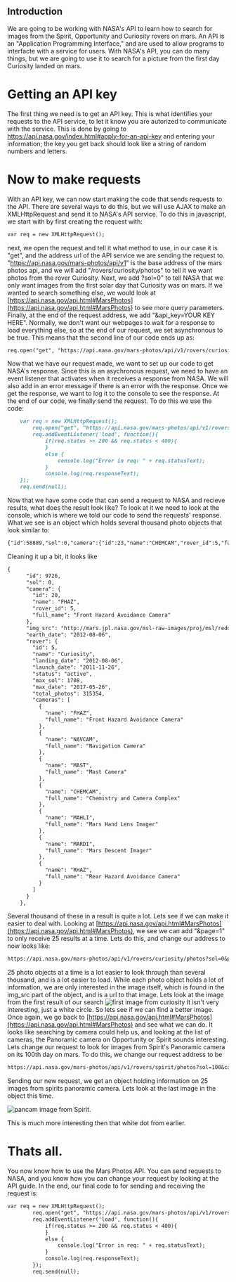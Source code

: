 
## Introduction

We are going to be working with NASA's API to learn how to search for images from the Spirit, Opportunity and Curiosity rovers on mars.  An API is an "Application Programming Interface," and are used to allow programs to interfacte with a service for users.  With NASA's API, you can do many things, but we are going to use it to search for a picture from the first day Curiosity landed on mars.



# Getting an API key

The first thing we need is to get an API key.  This is what identifies your requests to the API service, to let it know you are autorized to communicate with the service.  This is done by going to https://api.nasa.gov/index.html#apply-for-an-api-key and entering your information; the key you get back should look like a string of random numbers and letters.

# Now to make requests

With an API key, we can now start making the code that sends requests to the API.  There are several ways to do this, but we will use AJAX to make an XMLHttpRequest and send it to NASA's API service.  To do this in javascript, we start with by first creating the request with:
```markdown
var req = new XMLHttpRequest();
```

next, we open the request and tell it what method to use, in our case it is "get", and the address url of the API service we are sending the request to.  "https://api.nasa.gov/mars-photos/api/v1" is the base address of the mars photos api, and we will add "/rovers/curiosity/photos" to tell it we want photos from the rover Curiosity.  Next, we add ?sol=0" to tell NASA that we only want images from the first solar day that Curiosity was on mars.  If we wanted to search something else, we would look at [https://api.nasa.gov/api.html#MarsPhotos](https://api.nasa.gov/api.html#MarsPhotos) to see more query parameters.  Finally, at the end of the request address, we add "&api_key=YOUR KEY HERE".  Normally, we don't want our webpages to wait for a response to load everything else, so at the end of our request, we set asynchronous to be true.  This means that the second line of our code ends up as:
```markdown
req.open("get", "https://api.nasa.gov/mars-photos/api/v1/rovers/curiosity/photos?sol=0&api_key=3z5eaPz4uM9hTQVUmHUgA0HSYeRrmBWv2SvGBVbE", true);
```

Now that we have our request made, we want to set up our code to get NASA's response. Since this is an asychronous request, we need to have an event listener that activates when it receives a response from NASA.  We will also add in an error message if there is an error with the response. Once we get the response, we want to log it to the console to see the response.  At the end of our code, we finally send the request. To do this we use the code:
```markdown
	var req = new XMLHttpRequest();
		req.open("get", "https://api.nasa.gov/mars-photos/api/v1/rovers/curiosity/photos?sol=0&api_key=3z5eaPz4uM9hTQVUmHUgA0HSYeRrmBWv2SvGBVbE", true);
		req.addEventListener('load', function(){
			if(req.status >= 200 && req.status < 400){
			}
			else {
				console.log("Error in req: " + req.statusText);
			}
			console.log(req.responseText);
	});
	req.send(null);
```

Now that we have some code that can send a request to NASA and recieve results, what does the result look like? To look at it we need to look at the console, which is where we told our code to send the requests' response. What we see is an object which holds several thousand photo objects that look similar to:

```markdown
{"id":58889,"sol":0,"camera":{"id":23,"name":"CHEMCAM","rover_id":5,"full_name":"Chemistry and Camera Complex"},"img_src":"http://mars.jpl.nasa.gov/msl-raw-images/proj/msl/redops/ods/surface/sol/00000/opgs/edr/ccam/CR0_397506434EDR_F0010008CCAM00000M_.JPG","earth_date":"2012-08-06","rover":{"id":5,"name":"Curiosity","landing_date":"2012-08-06","launch_date":"2011-11-26","status":"active","max_sol":1708,"max_date":"2017-05-26","total_photos":315354,"cameras":[{"name":"FHAZ","full_name":"Front Hazard Avoidance Camera"},{"name":"NAVCAM","full_name":"Navigation Camera"},{"name":"MAST","full_name":"Mast Camera"},{"name":"CHEMCAM","full_name":"Chemistry and Camera Complex"},{"name":"MAHLI","full_name":"Mars Hand Lens Imager"},{"name":"MARDI","full_name":"Mars Descent Imager"},{"name":"RHAZ","full_name":"Rear Hazard Avoidance Camera"}]}}
```
Cleaning it up a bit, it looks like 
```markdown
{
      "id": 9726,
      "sol": 0,
      "camera": {
        "id": 20,
        "name": "FHAZ",
        "rover_id": 5,
        "full_name": "Front Hazard Avoidance Camera"
      },
      "img_src": "http://mars.jpl.nasa.gov/msl-raw-images/proj/msl/redops/ods/surface/sol/00000/opgs/edr/fcam/FLA_397502305EDR_D0010000AUT_04096M_.JPG",
      "earth_date": "2012-08-06",
      "rover": {
        "id": 5,
        "name": "Curiosity",
        "landing_date": "2012-08-06",
        "launch_date": "2011-11-26",
        "status": "active",
        "max_sol": 1708,
        "max_date": "2017-05-26",
        "total_photos": 315354,
        "cameras": [
          {
            "name": "FHAZ",
            "full_name": "Front Hazard Avoidance Camera"
          },
          {
            "name": "NAVCAM",
            "full_name": "Navigation Camera"
          },
          {
            "name": "MAST",
            "full_name": "Mast Camera"
          },
          {
            "name": "CHEMCAM",
            "full_name": "Chemistry and Camera Complex"
          },
          {
            "name": "MAHLI",
            "full_name": "Mars Hand Lens Imager"
          },
          {
            "name": "MARDI",
            "full_name": "Mars Descent Imager"
          },
          {
            "name": "RHAZ",
            "full_name": "Rear Hazard Avoidance Camera"
          }
        ]
      }
    },
```


Several thousand of these in a result is quite a lot.  Lets see if we can make it easier to deal with.  Looking at [https://api.nasa.gov/api.html#MarsPhotos](https://api.nasa.gov/api.html#MarsPhotos), we see we can add "&page=1" to only receive 25 results at a time.  Lets do this, and change our address to now looks like:
```markdown
https://api.nasa.gov/mars-photos/api/v1/rovers/curiosity/photos?sol=0&page=1&api_key=3z5eaPz4uM9hTQVUmHUgA0HSYeRrmBWv2SvGBVbE
```

25 photo objects at a time is a lot easier to look through than several thousand, and is a lot easier to load.  While each photo object holds a lot of information, we are only interested in the image itself, which is found in the img_src part of the object, and is a url to that image. Lets look at the image from the first result of our search
![first image from curiosity](http://mars.jpl.nasa.gov/msl-raw-images/proj/msl/redops/ods/surface/sol/00000/opgs/edr/ccam/CR0_397506434EDR_F0010008CCAM00000M_.JPG)
It isn't very interesting, just a white circle.  So lets see if we can find a better image.  Once again, we go back to [https://api.nasa.gov/api.html#MarsPhotos](https://api.nasa.gov/api.html#MarsPhotos) and see what we can do.  It looks like searching by camera could help us, and looking at the list of cameras, the Panoramic camera on Opportunity or Spirit sounds interesting.  Lets change our request to look for images from Spirit's Panoramic camera on its 100th day on mars.  To do this, we change our request address to be 
```markdown
https://api.nasa.gov/mars-photos/api/v1/rovers/spirit/photos?sol=100&camera=pancam&page=1&api_key=3z5eaPz4uM9hTQVUmHUgA0HSYeRrmBWv2SvGBVbE"
```
Sending our new request, we get an object holding information on 25 images from spirits panoramic camera.  Lets look at the last image in the object this time.

![pancam image from Spirit](https://mars.nasa.gov/mer/gallery/all/2/p/100/2P135241955ESF2702P2111R1M1-BR.JPG).

This is much more interesting then that white dot from earlier.

# Thats all.
You now know how to use the Mars Photos API.  You can send requests to NASA, and you know how you can change your request by looking at the API guide.  In the end, our final code to for sending and receiving the request is: 

```markdown
var req = new XMLHttpRequest();
		req.open("get", "https://api.nasa.gov/mars-photos/api/v1/rovers/spirit/photos?sol=100&camera=pancam&page=2&api_key=3z5eaPz4uM9hTQVUmHUgA0HSYeRrmBWv2SvGBVbE", true);
		req.addEventListener('load', function(){
			if(req.status >= 200 && req.status < 400){
			}
			else {
				console.log("Error in req: " + req.statusText);
			}
			console.log(req.responseText);
		});
		req.send(null);
```
